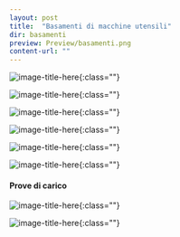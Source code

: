 ```yaml
---
layout: post
title:  "Basamenti di macchine utensili"
dir: basamenti
preview: Preview/basamenti.png
content-url: ""
---
```


![image-title-here](../../../foto/basamenti/10.JPG){:class=""}

![image-title-here](../../../foto/basamenti/20.JPG){:class=""}

![image-title-here](../../../foto/basamenti/30.JPG){:class=""}

![image-title-here](../../../foto/basamenti/40.jpg){:class=""}

![image-title-here](../../../foto/basamenti/50.jpg){:class=""}

![image-title-here](../../../foto/basamenti/60.jpg){:class=""}

#### Prove di carico

![image-title-here](../../../foto/basamenti/70.jpg){:class=""}

![image-title-here](../../../foto/basamenti/80.jpg){:class=""}
